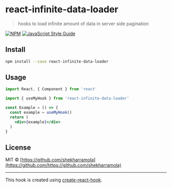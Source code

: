 # react-infinite-data-loader

> hooks to load infinite amount of data in server side pagination

[![NPM](https://img.shields.io/npm/v/react-infinite-data-loader.svg)](https://www.npmjs.com/package/react-infinite-data-loader) [![JavaScript Style Guide](https://img.shields.io/badge/code_style-standard-brightgreen.svg)](https://standardjs.com)

## Install

```bash
npm install --save react-infinite-data-loader
```

## Usage

```jsx
import React, { Component } from 'react'

import { useMyHook } from 'react-infinite-data-loader'

const Example = () => {
  const example = useMyHook()
  return (
    <div>{example}</div>
  )
}
```

## License

MIT © [https://github.com/shekharramola](https://github.com/https://github.com/shekharramola)

---

This hook is created using [create-react-hook](https://github.com/hermanya/create-react-hook).
